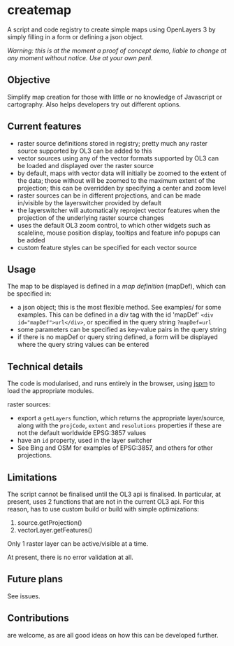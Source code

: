 # createmap

A script and code registry to create simple maps using OpenLayers 3 by simply filling in a form or defining a json object.

*Warning: this is at the moment a proof of concept demo, liable to change at any moment without notice. Use at your own peril.*

## Objective

Simplify map creation for those with little or no knowledge of Javascript or cartography.
Also helps developers try out different options.

## Current features

- raster source definitions stored in registry; pretty much any raster source supported by OL3 can be added to this
- vector sources using any of the vector formats supported by OL3 can be loaded and displayed over the raster source
- by default, maps with vector data will initially be zoomed to the extent of the data;
  those without will be zoomed to the maximum extent of the projection;
  this can be overridden by specifying a center and zoom level
- raster sources can be in different projections, and can be made in/visible by the layerswitcher provided by default
- the layerswitcher will automatically reproject vector features when the projection of the underlying raster source changes
- uses the default OL3 zoom control, to which other widgets such as scaleline, mouse position display, tooltips and feature info popups can be added
- custom feature styles can be specified for each vector source

## Usage

The map to be displayed is defined in a *map definition* (mapDef), which can be specified in:
- a json object; this is the most flexible method. See examples/ for some examples. This can be defined in a div tag with the id 'mapDef' `<div id="mapDef">url</div>`, or specified in the query string `?mapDef=url`
- some parameters can be specified as key-value pairs in the query string
- if there is no mapDef or query string defined, a form will be displayed where the query string values can be entered

## Technical details

The code is modularised, and runs entirely in the browser, using [jspm](http://jspm.io/) to load the appropriate modules.

raster sources:
- export a `getLayers` function, which returns the appropriate layer/source, along with the `projCode`, `extent` and `resolutions` properties if these are not the default worldwide EPSG:3857 values
- have an ```id``` property, used in the layer switcher
- See Bing and OSM for examples of EPSG:3857, and others for other projections.

## Limitations

The script cannot be finalised until the OL3 api is finalised. In particular, at present, uses 2 functions that are not in the current OL3 api. For this reason, has to use custom build or build with simple optimizations:

1. source.getProjection()
2. vectorLayer.getFeatures()

Only 1 raster layer can be active/visible at a time.

At present, there is no error validation at all.

## Future plans

See issues.

## Contributions

are welcome, as are all good ideas on how this can be developed further.